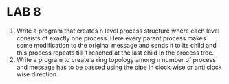 # LAB 8

1. Write a program that creates n level process structure where each level consists of exactly one process. Here every parent process makes some modification to the original message and sends it to its child and this process repeats till it reached at the last child in the process tree.
2. Write a program to create a ring topology among n number of process and message has to be passed using the pipe in clock wise or anti clock wise direction.
